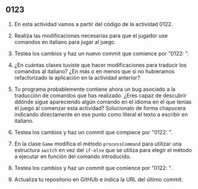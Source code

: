 ## 0123

1. En esta actividad vamos a partir del código de la actividad 0122.

2. Realiza las modificaciones necesarias para que el jugador use comandos en italiano para jugar al juego.

3. Testea los cambios y haz un nuevo commit que comience por "0122: ".

4. ¿En cuántas clases tuviste que hacer modificaciones para traducir los comandos al italiano? ¿En más o en menos que si no hubieramos refactorizado la aplicación en la actividad anterior?

5. Tu programa probablemente contiene ahora un bug asociado a la traducción de comandos que has realizado. ¿Eres capaz de descubrir ddónde sigue apareciendo algún comando en el idioma en el que tenías el juego al comenzar esta actividad? Solucionalo de forma chapucera indicando directamente en ese punto como literal el texto a escribir en italiano.

6. Testea los cambios y haz un commit que compiece por "0122: ".

7. En la clase `Game` modifica el método `processCommand` para utilizar una estructura `switch` en vez del `if-else` que se utiliza para elegir el método a ejecutar en función del comando introducido.

8. Testea los cambios y haz un commit que comience por "0122: ".

9. Actualiza tu repositorio en GitHUb e indica la URL del último commit.
